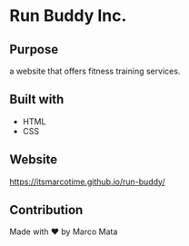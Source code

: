 # Run Buddy Inc.

## Purpose
a website that offers fitness training services.

## Built with
* HTML
* CSS

## Website
https://itsmarcotime.github.io/run-buddy/

## Contribution
Made with ❤️ by Marco Mata



